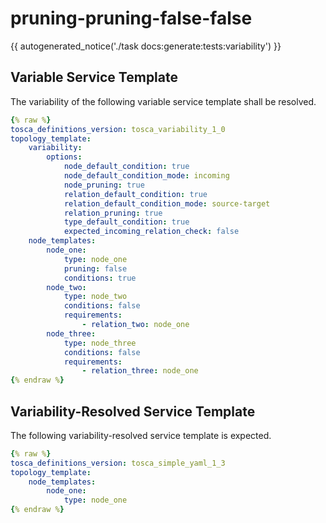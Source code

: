 # pruning-pruning-false-false

{{ autogenerated_notice('./task docs:generate:tests:variability') }}


## Variable Service Template

The variability of the following variable service template shall be resolved.

```yaml linenums="1"
{% raw %}
tosca_definitions_version: tosca_variability_1_0
topology_template:
    variability:
        options:
            node_default_condition: true
            node_default_condition_mode: incoming
            node_pruning: true
            relation_default_condition: true
            relation_default_condition_mode: source-target
            relation_pruning: true
            type_default_condition: true
            expected_incoming_relation_check: false
    node_templates:
        node_one:
            type: node_one
            pruning: false
            conditions: true
        node_two:
            type: node_two
            conditions: false
            requirements:
                - relation_two: node_one
        node_three:
            type: node_three
            conditions: false
            requirements:
                - relation_three: node_one
{% endraw %}
```




## Variability-Resolved Service Template

The following variability-resolved service template is expected.

```yaml linenums="1"
{% raw %}
tosca_definitions_version: tosca_simple_yaml_1_3
topology_template:
    node_templates:
        node_one:
            type: node_one
{% endraw %}
```

